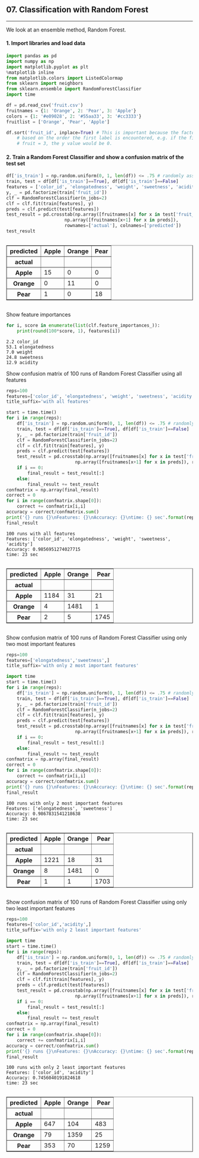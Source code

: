 
## 07. Classification with Random Forest 


***

We look at an ensemble method, Random Forest.

#### 1. Import libraries and load data #


```python
import pandas as pd
import numpy as np
import matplotlib.pyplot as plt
%matplotlib inline
from matplotlib.colors import ListedColormap
from sklearn import neighbors
from sklearn.ensemble import RandomForestClassifier
import time

df = pd.read_csv('fruit.csv')
fruitnames = {1: 'Orange', 2: 'Pear', 3: 'Apple'}
colors = {1: '#e09028', 2: '#55aa33', 3: '#cc3333'}
fruitlist = ['Orange', 'Pear', 'Apple']

df.sort('fruit_id', inplace=True) # This is important because the factorizer assigns numbers
    # based on the order the first label is encountered, e.g. if the first instance had
    # fruit = 3, the y value would be 0.

```

#### 2. Train a Random Forest Classifier and show a confusion matrix of the test set #


```python
df['is_train'] = np.random.uniform(0, 1, len(df)) <= .75 # randomly assign training and testing set
train, test = df[df['is_train']==True], df[df['is_train']==False]
features = ['color_id', 'elongatedness', 'weight', 'sweetness', 'acidity']
y, _ = pd.factorize(train['fruit_id'])
clf = RandomForestClassifier(n_jobs=2)
clf = clf.fit(train[features], y)
preds = clf.predict(test[features])
test_result = pd.crosstab(np.array([fruitnames[x] for x in test['fruit_id']]), 
                      np.array([fruitnames[x+1] for x in preds]),
                      rownames=['actual'], colnames=['predicted'])
test_result
```




<div style="max-height:1000px;max-width:1500px;overflow:auto;">
<table border="1" class="dataframe">
  <thead>
    <tr style="text-align: right;">
      <th>predicted</th>
      <th>Apple</th>
      <th>Orange</th>
      <th>Pear</th>
    </tr>
    <tr>
      <th>actual</th>
      <th></th>
      <th></th>
      <th></th>
    </tr>
  </thead>
  <tbody>
    <tr>
      <th>Apple</th>
      <td> 15</td>
      <td>  0</td>
      <td>  0</td>
    </tr>
    <tr>
      <th>Orange</th>
      <td>  0</td>
      <td> 11</td>
      <td>  0</td>
    </tr>
    <tr>
      <th>Pear</th>
      <td>  1</td>
      <td>  0</td>
      <td> 18</td>
    </tr>
  </tbody>
</table>
</div>



Show feature importances


```python
for i, score in enumerate(list(clf.feature_importances_)):
    print(round(100*score, 1), features[i])
```

    2.2 color_id
    53.1 elongatedness
    7.0 weight
    24.8 sweetness
    12.9 acidity
    

Show confusion matrix of 100 runs of Random Forest Classifier using all features


```python
reps=100
features=['color_id', 'elongatedness', 'weight', 'sweetness', 'acidity']
title_suffix='with all features'

start = time.time()
for i in range(reps):
    df['is_train'] = np.random.uniform(0, 1, len(df)) <= .75 # randomly assign training and testing set
    train, test = df[df['is_train']==True], df[df['is_train']==False]
    y, _ = pd.factorize(train['fruit_id'])
    clf = RandomForestClassifier(n_jobs=2)
    clf = clf.fit(train[features], y)
    preds = clf.predict(test[features])
    test_result = pd.crosstab(np.array([fruitnames[x] for x in test['fruit_id']]), 
                          np.array([fruitnames[x+1] for x in preds]), rownames=['actual'], colnames=['predicted'])
    if i == 0:
        final_result = test_result[:]
    else:
        final_result += test_result
confmatrix = np.array(final_result)
correct = 0
for i in range(confmatrix.shape[0]):
    correct += confmatrix[i,i]
accuracy = correct/confmatrix.sum()
print('{} runs {}\nFeatures: {}\nAccuracy: {}\ntime: {} sec'.format(reps, title_suffix, features, accuracy, int(time.time()-start)))
final_result
```

    100 runs with all features
    Features: ['color_id', 'elongatedness', 'weight', 'sweetness', 'acidity']
    Accuracy: 0.9856951274027715
    time: 23 sec
    




<div style="max-height:1000px;max-width:1500px;overflow:auto;">
<table border="1" class="dataframe">
  <thead>
    <tr style="text-align: right;">
      <th>predicted</th>
      <th>Apple</th>
      <th>Orange</th>
      <th>Pear</th>
    </tr>
    <tr>
      <th>actual</th>
      <th></th>
      <th></th>
      <th></th>
    </tr>
  </thead>
  <tbody>
    <tr>
      <th>Apple</th>
      <td> 1184</td>
      <td>   31</td>
      <td>   21</td>
    </tr>
    <tr>
      <th>Orange</th>
      <td>    4</td>
      <td> 1481</td>
      <td>    1</td>
    </tr>
    <tr>
      <th>Pear</th>
      <td>    2</td>
      <td>    5</td>
      <td> 1745</td>
    </tr>
  </tbody>
</table>
</div>



Show confusion matrix of 100 runs of Random Forest Classifier using only two most important features


```python
reps=100
features=['elongatedness','sweetness',]
title_suffix='with only 2 most important features'

import time
start = time.time()
for i in range(reps):
    df['is_train'] = np.random.uniform(0, 1, len(df)) <= .75 # randomly assign training and testing set
    train, test = df[df['is_train']==True], df[df['is_train']==False]
    y, _ = pd.factorize(train['fruit_id'])
    clf = RandomForestClassifier(n_jobs=2)
    clf = clf.fit(train[features], y)
    preds = clf.predict(test[features])
    test_result = pd.crosstab(np.array([fruitnames[x] for x in test['fruit_id']]), 
                          np.array([fruitnames[x+1] for x in preds]), rownames=['actual'], colnames=['predicted'])
    if i == 0:
        final_result = test_result[:]
    else:
        final_result += test_result
confmatrix = np.array(final_result)
correct = 0
for i in range(confmatrix.shape[0]):
    correct += confmatrix[i,i]
accuracy = correct/confmatrix.sum()
print('{} runs {}\nFeatures: {}\nAccuracy: {}\ntime: {} sec'.format(reps, title_suffix, features, accuracy, int(time.time()-start)))
final_result
```

    100 runs with only 2 most important features
    Features: ['elongatedness', 'sweetness']
    Accuracy: 0.9867831541218638
    time: 23 sec
    




<div style="max-height:1000px;max-width:1500px;overflow:auto;">
<table border="1" class="dataframe">
  <thead>
    <tr style="text-align: right;">
      <th>predicted</th>
      <th>Apple</th>
      <th>Orange</th>
      <th>Pear</th>
    </tr>
    <tr>
      <th>actual</th>
      <th></th>
      <th></th>
      <th></th>
    </tr>
  </thead>
  <tbody>
    <tr>
      <th>Apple</th>
      <td> 1221</td>
      <td>   18</td>
      <td>   31</td>
    </tr>
    <tr>
      <th>Orange</th>
      <td>    8</td>
      <td> 1481</td>
      <td>    0</td>
    </tr>
    <tr>
      <th>Pear</th>
      <td>    1</td>
      <td>    1</td>
      <td> 1703</td>
    </tr>
  </tbody>
</table>
</div>



Show confusion matrix of 100 runs of Random Forest Classifier using only two least important features


```python
reps=100
features=['color_id','acidity',]
title_suffix='with only 2 least important features'

import time
start = time.time()
for i in range(reps):
    df['is_train'] = np.random.uniform(0, 1, len(df)) <= .75 # randomly assign training and testing set
    train, test = df[df['is_train']==True], df[df['is_train']==False]
    y, _ = pd.factorize(train['fruit_id'])
    clf = RandomForestClassifier(n_jobs=2)
    clf = clf.fit(train[features], y)
    preds = clf.predict(test[features])
    test_result = pd.crosstab(np.array([fruitnames[x] for x in test['fruit_id']]), 
                          np.array([fruitnames[x+1] for x in preds]), rownames=['actual'], colnames=['predicted'])
    if i == 0:
        final_result = test_result[:]
    else:
        final_result += test_result
confmatrix = np.array(final_result)
correct = 0
for i in range(confmatrix.shape[0]):
    correct += confmatrix[i,i]
accuracy = correct/confmatrix.sum()
print('{} runs {}\nFeatures: {}\nAccuracy: {}\ntime: {} sec'.format(reps, title_suffix, features, accuracy, int(time.time()-start)))
final_result
```

    100 runs with only 2 least important features
    Features: ['color_id', 'acidity']
    Accuracy: 0.7456040191824618
    time: 23 sec
    




<div style="max-height:1000px;max-width:1500px;overflow:auto;">
<table border="1" class="dataframe">
  <thead>
    <tr style="text-align: right;">
      <th>predicted</th>
      <th>Apple</th>
      <th>Orange</th>
      <th>Pear</th>
    </tr>
    <tr>
      <th>actual</th>
      <th></th>
      <th></th>
      <th></th>
    </tr>
  </thead>
  <tbody>
    <tr>
      <th>Apple</th>
      <td> 647</td>
      <td>  104</td>
      <td>  483</td>
    </tr>
    <tr>
      <th>Orange</th>
      <td>  79</td>
      <td> 1359</td>
      <td>   25</td>
    </tr>
    <tr>
      <th>Pear</th>
      <td> 353</td>
      <td>   70</td>
      <td> 1259</td>
    </tr>
  </tbody>
</table>
</div>


